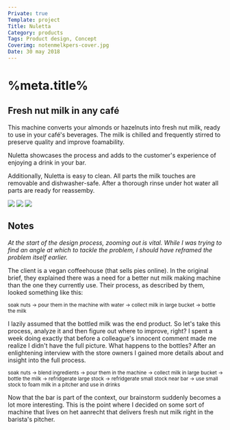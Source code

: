 ```yaml
---
Private: true
Template: project
Title: Nuletta
Category: products
Tags: Product design, Concept
Coverimg: notenmelkpers-cover.jpg
Date: 30 may 2018
---
```


# %meta.title%

## Fresh nut milk in any café

This machine converts your almonds or hazelnuts into fresh nut milk, ready to use in your café's beverages. The milk is chilled and frequently stirred to preserve quality and improve foamability.

Nuletta showcases the process and adds to the customer's experience of enjoying a drink in your bar.

Additionally, Nuletta is easy to clean. All parts the milk touches are removable and dishwasher-safe. After a thorough rinse under hot water all parts are ready for reassemby.

<img src="/assets/%meta.category%/notenmelkpers-1.jpg">

<img src="/assets/%meta.category%/notenmelkpers-2.jpg">

<img src="/assets/%meta.category%/notenmelkpers-3.jpg">

## Notes

*At the start of the design process, zooming out is vital. While I was trying to find an angle at which to tackle the problem, I should have reframed the problem itself earlier.*

The client is a vegan coffeehouse (that sells pies online). In the original brief, they explained there was a need for a better nut milk making machine than the one they currently use. Their process, as described by them, looked something like this:

<small>soak nuts → pour them in the machine with water → collect milk in large bucket → bottle the milk</small>

I lazily assumed that the bottled milk was the end product. So let's take this process, analyze it and then figure out where to improve, right? I spent a week doing exactly that before a colleague's innocent comment made me realize I didn't have the full picture. What happens to the bottles? After an enlightening interview with the store owners I gained more details about and insight into the full process.

<small>soak nuts → blend ingredients → pour them in the machine → collect milk in large bucket → bottle the milk → refridgerate large stock → refridgerate small stock near bar → use small stock to foam milk in a pitcher and use in drinks</small>

Now that the bar is part of the context, our brainstorm suddenly becomes a lot more interesting. This is the point where I decided on some sort of machine that lives on het aanrecht that delivers fresh nut milk right in the barista's pitcher.











